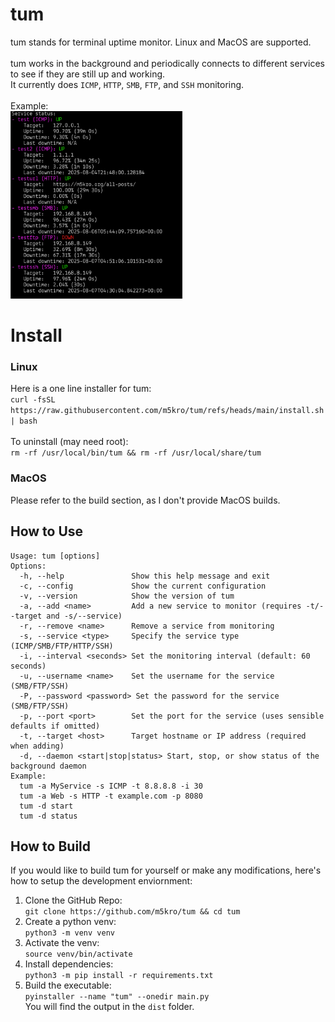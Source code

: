 # tum
tum stands for terminal uptime monitor. Linux and MacOS are supported.<br>
<br>
tum works in the background and periodically connects to different services to see if they are still up and working.<br>
It currently does `ICMP`, `HTTP`, `SMB`, `FTP`, and `SSH` monitoring.<br>
<br>
Example:<br>
<img src="tum-example.png" height="300">

# Install
### Linux
Here is a one line installer for tum:<br>
`curl -fsSL https://raw.githubusercontent.com/m5kro/tum/refs/heads/main/install.sh | bash`<br>
<br>
To uninstall (may need root):<br>
`rm -rf /usr/local/bin/tum && rm -rf /usr/local/share/tum`

### MacOS
Please refer to the build section, as I don't provide MacOS builds.

## How to Use
```
Usage: tum [options]
Options:
  -h, --help               Show this help message and exit
  -c, --config             Show the current configuration
  -v, --version            Show the version of tum
  -a, --add <name>         Add a new service to monitor (requires -t/--target and -s/--service)
  -r, --remove <name>      Remove a service from monitoring
  -s, --service <type>     Specify the service type (ICMP/SMB/FTP/HTTP/SSH)
  -i, --interval <seconds> Set the monitoring interval (default: 60 seconds)
  -u, --username <name>    Set the username for the service (SMB/FTP/SSH)
  -P, --password <password> Set the password for the service (SMB/FTP/SSH)
  -p, --port <port>        Set the port for the service (uses sensible defaults if omitted)
  -t, --target <host>      Target hostname or IP address (required when adding)
  -d, --daemon <start|stop|status> Start, stop, or show status of the background daemon
Example:
  tum -a MyService -s ICMP -t 8.8.8.8 -i 30
  tum -a Web -s HTTP -t example.com -p 8080
  tum -d start
  tum -d status
```

## How to Build
If you would like to build tum for yourself or make any modifications, here's how to setup the development enviornment:<br>
1. Clone the GitHub Repo:<br>
`git clone https://github.com/m5kro/tum && cd tum`<br>
2. Create a python venv:<br>
`python3 -m venv venv`<br>
3. Activate the venv:<br>
`source venv/bin/activate`<br>
4. Install dependencies:<br>
`python3 -m pip install -r requirements.txt`<br>
5. Build the executable:<br>
`pyinstaller --name "tum" --onedir main.py`<br>
You will find the output in the `dist` folder.
